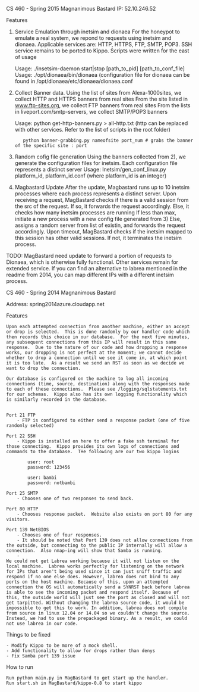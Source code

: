 
CS 460 - Spring 2015
Magnanimous Bastard
IP: 52.10.246.52

Features

1) Service Emulation through inetsim and dionaea
   For the honeypot to emulate a real system, we repond to requests using inetsim and dionaea. 
   Applicable services are: HTTP, HTTPS, FTP, SMTP, POP3. 
   SSH service remains to be ported to Kippo. Scripts were written for the east of usage

   Usage: ./insetsim-daemon start|stop [path_to_pid] [path_to_conf_file]
   Usage: ./opt/dionaea/bin/dionaea
          (configuration file for dionaea can be found in /opt/dionaea/etc/dionaea/dionaea.conf

2) Collect Banner data.
   Using the list of sites from Alexa-1000sites, we collect HTTP and HTTPS banners from real sites
   From the site listed in www.ftp-sites.org, we collect FTP banners from real sites
   From the lists in liveport.com/smtp-servers, we collect SMTP/POP3 banners

   Usage: python get-http-banners.py > all-http.txt
         (http can be replaced with other services. Refer to the list of scripts in the root folder)

          python banner-grabbing.py nameofsite port_num # grabs the banner of the specific site : port

3) Random cofig file generation
   Using the banners collected from 2), we generate the configuration files for inetsim. Each configuration file represents a distinct server
   Usage: Inetsim/gen_conf_linux.py platform_id, platform_id.conf (where platform_id is an integer)

4) Magbastard Update
   After the update, Magbastard runs up to 10 inetsim processes where each process represents a distinct server.
   Upon receiving a request, MagBastard checks if there is a valid session from the src of the request. 
       If so, it forwards the request accordingly.
       Else, it checks how many inetsim processes are running
           If less than max, initiate a new process with a new config file generated from 3)
           Else, assigns a random server from list of existin, and forwards the request accordingly.
   Upon timeout, MagBastard checks if the inetsim mapped to this session has other valid sessions.
       If not, it terminates the inetsim process.

TODO:
   MagBastard need update to forward a portion of requests to Dionaea, which is otherwise fully functional.
   Other services remain for extended service.
   If you can find an alternative to labrea mentioned in the readme from 2014, you can map different IPs with a different inetsim process.  


CS 460 - Spring 2014
Magnanimous Bastard

Address: spring2014azure.cloudapp.net


Features
	
	Upon each attempted connection from another machine, either an accept or drop is selected.  This is done randomly by our handler code which then records this choice in our database.  For the next five minutes, any subsequent connections from this IP will result in this same response.  Due to the nature of our code and how dropping a response works, our dropping is not perfect at the moment; we cannot decide whether to drop a connection until we see it come in, at which point it is too late.  As a result we send an RST as soon as we decide we want to drop the connection.   
	
	Our database is configured on the machine to log all incoming connections (time, source, destination) along with the responses made to each of these connections.  Please see /logging/sqlstatements.txt for our schemas.  Kippo also has its own logging functionality which is similarly recorded in the database.


	Port 21 FTP 
		- FTP is configured to either send a response packet (one of five randomly selected) 

	Port 22 SSH 
		- Kippo is installed on here to offer a fake ssh terminal for those connecting.  Kippo provides its own logs of connections and commands to the database.  THe following are our two kippo logins

			user: root
			password: 123456

			user: bambi
			password: notbambi

	Port 25 SMTP
		- Chooses one of two responses to send back.

	Port 80 HTTP
		- Chooses response packet.  Website also exists on port 80 for any visitors.

	Port 139 NetBIOS
		- Chooses one of four responses.
		- It should be noted that Port 139 does not allow connections from the outside, but connecting to the public IP internally will allow a connection.  Also nmap-ing will show that Samba is running.
		- 
	We could not get Labrea working because it will not listen on the local machine.  Labrea works perfectly for listening on the network for IPs that aren't being used since it can just sniff traffic and respond if no one else does. However, labrea does not bind to any ports on the host machine. Because of this, upon an attempted connection the OS will automatically send a SYNRST back before labrea is able to see the incoming packet and respond itself. Because of this, the outside world will just see the port as closed and will not get tarpitted. Without changing the labrea source code, it would be impossible to get this to work. In addition, labrea does not compile from source in linux 12.04 or 14.04 so we couldn't change the source. Instead, we had to use the prepackaged binary. As a result, we could not use labrea in our code.

Things to be fixed
	
	- Modify Kippo to be more of a mock shell.  
	- Add functionality to allow for drops rather than denys
	- Fix Samba port 139 issue

How to run
	
	Run python main.py in MagBastard to get start up the handler.
	Run start.sh in MagBastard/kippo-0.8 to start kippo
	

